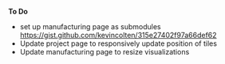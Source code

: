 **To Do**

* set up manufacturing page as submodules https://gist.github.com/kevincolten/315e27402f97a66def62
* Update project page to responsively update position of tiles
* Update manufacturing page to resize visualizations